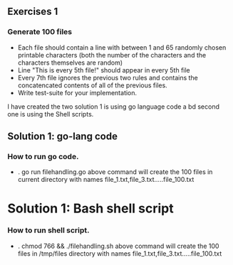 ## Exercises 1
### Generate 100 files
* Each file should contain a line with between 1 and 65 randomly chosen
  printable characters (both the number of the characters and the characters
  themselves are random)
* Line "This is every 5th file!" should appear in every 5th file
* Every 7th file ignores the previous two rules and contains the concatencated
  contents of all of the previous files.
* Write test-suite for your implementation.

I have created the two solution 1 is using go language code a bd second one is using the Shell scripts.
## Solution 1: go-lang code
### How to run go code.
* .  go run filehandling.go
above command will create the 100 files in current directory with names file_1.txt,file_3.txt.....file_100.txt

# Solution 1: Bash shell script
### How to run shell script.
* .  chmod 766 && ./filehandling.sh
above command will create the 100 files in /tmp/files  directory with names file_1.txt,file_3.txt.....file_100.txt
